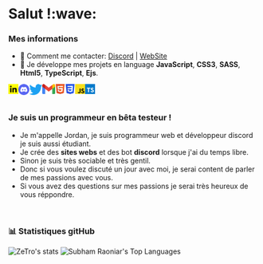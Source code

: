 <h1>Salut !:wave:</h1>

### Mes informations
- 🔭 Comment me contacter: [Discord](https://discord.gg/wgeaecX3UK) | [WebSite](https://google.com)
- 🌱 Je développe mes projets en language __JavaScript__, __CSS3__, __SASS__, __Html5__, __TypeScript__, __Ejs__.

<a href="#"><img align="left" alt="" width="20px" src="public/img/téléchargement (1).png" /></a>
<a href="#"><img align="left" href="#" alt="Discord" width="22px" src="public/img/discord-logo-4-1[1].png" /></a>
<a href="#"><img align="left" href="#" alt="Twitter" width="26px" src="public/img/Twitter_Bird.svg[1].png" /></a>
<a href="#"><img align="left" href="#" alt="Email" width="26px" src="public/img/Gmail_icon_(2020).svg[1].png" /></a>
<a href="#"><img align="left" href="#" alt="" width="20px" src="public/img/logo-html5-officiel-w3c[1].png" /></a>
<a href="#"><img align="left" href="#" alt="" width="20px" src="public/img/CSS3_logo.svg.png" /></a>
<a href="#"><img align="left" href="#" alt="" width="20px" src="public/img/262px-Unofficial_JavaScript_logo_2.svg[1].png" /></a>
<a href="#"><img align="left" href="#" alt="" width="20px" src="public/img/typescript-2.svg" /></a>
<br><br>

### Je suis un programmeur en bêta testeur !
- Je m'appelle Jordan, je suis programmeur web et développeur discord je suis aussi étudiant.
- Je crée des **sites webs** et des bot **discord** lorsque j'ai du temps libre.
- Sinon je suis très sociable et très gentil.
- Donc si vous voulez discuté un jour avec moi, je serai content de parler de mes passions avec vous.
- Si vous avez des questions sur mes passions je serai très heureux de vous réppondre.
<br>

### 📊 Statistiques gitHub 

<img alt="ZeTro's stats" src="https://github-readme-stats.vercel.app/api?username=skizz-dev&show_icons=true&count_private=true&theme=react&hide_border=true&bg_color=0D1117"/></a>
 <img alt="Subham Raoniar's Top Languages" src="https://github-readme-stats.vercel.app/api/top-langs/?username=skizz-dev&langs_count=8&count_private=true&layout=compact&theme=react&hide_border=true&bg_color=0D1117"/></a>
